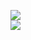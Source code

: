[![](https://img.shields.io/badge/Made%20With-Github%20Spray-lightgrey.svg?style=for-the-badge&logo=github)](https://github.com/Annihil/github-spray#22261)  
[![](https://i.imgur.com/2DrTn0Z.gif)](https://github.com/Annihil/github-spray)